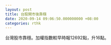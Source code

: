 ```yaml
---
layout: post
title: 台股開市後靠穩
date: 2020-09-14 09:06:50.000000000 +08:00
categories: rthk
---
```


台灣股市靠穩。加權指數較早時報12692點，升16點。
